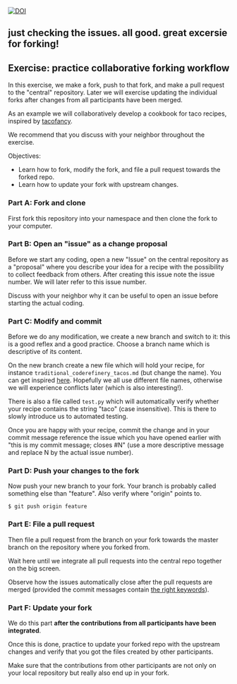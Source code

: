 [![DOI](https://sandbox.zenodo.org/badge/243255444.svg)](https://sandbox.zenodo.org/badge/latestdoi/243255444)
## just checking the issues. all good. great excersie for forking! 
## Exercise: practice collaborative forking workflow

In this exercise, we make a fork, push to that fork, and make a pull
request to the "central" repository. Later we will exercise updating the individual forks
after changes from all participants have been merged.

As an example we will collaboratively develop a cookbook for taco recipes,
inspired by [tacofancy](https://github.com/sinker/tacofancy).

We recommend that you discuss with your neighbor throughout the exercise.

Objectives:

- Learn how to fork, modify the fork, and file a pull request towards the forked repo.
- Learn how to update your fork with upstream changes.


### Part A: Fork and clone

First fork this repository
into your namespace and then clone the fork to your computer.


### Part B: Open an "issue" as a change proposal

Before we start any coding, open a new "Issue" on the central repository as a
"proposal" where you describe your idea for a recipe with the possibility to
collect feedback from others. After creating this issue note the issue number.
We will later refer to this issue number.

Discuss with your neighbor why it can be useful to open an issue before
starting the actual coding.


### Part C: Modify and commit

Before we do any modification, we create a new branch and switch to it: this is
a good reflex and a good practice. Choose a branch name which is descriptive of
its content.

On the new branch create a new file which will hold your recipe,
for instance `traditional_coderefinery_tacos.md` (but change the name). You can get inspired
[here](https://github.com/sinker/tacofancy/tree/master/full_tacos). Hopefully we all use different
file names, otherwise we will experience conflicts later (which is also interesting!).

There is also a file called `test.py` which will automatically verify whether your recipe contains the string
"taco" (case insensitive). This is there to slowly introduce us to automated testing.

Once you are happy with your recipe, commit the change and in your commit
message reference the issue which you have opened earlier with "this is my
commit message; closes #N" (use a more descriptive message and replace N by the
actual issue number).


### Part D: Push your changes to the fork

Now push your new branch to your fork. Your branch is probably called something else than "feature". Also verify where
"origin" points to.

```shell
$ git push origin feature
```


### Part E: File a pull request

Then file a pull request from the branch on your fork towards the master branch on the repository where you forked from.

Wait here until we integrate all pull requests into the central repo
together on the big screen.

Observe how the issues automatically close after the pull requests are merged
(provided the commit messages contain [the right keywords](https://help.github.com/en/articles/closing-issues-using-keywords)).


### Part F: Update your fork

We do this part **after the contributions from all participants have been integrated**.

Once this is done, practice to update your forked repo with the upstream
changes and verify that you got the files created by other participants.

Make sure that the contributions from other participants are not only on your local repository
but really also end up in your fork.
